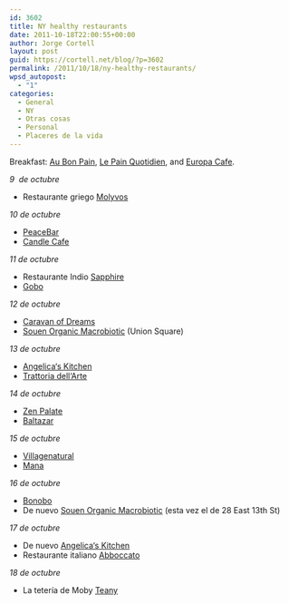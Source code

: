 ```yaml
---
id: 3602
title: NY healthy restaurants
date: 2011-10-18T22:00:55+00:00
author: Jorge Cortell
layout: post
guid: https://cortell.net/blog/?p=3602
permalink: /2011/10/18/ny-healthy-restaurants/
wpsd_autopost:
  - "1"
categories:
  - General
  - NY
  - Otras cosas
  - Personal
  - Placeres de la vida
---
```

Breakfast: <a title="https://www.aubonpain.com/" href="https://www.aubonpain.com/" target="_blank">Au Bon Pain</a>, <a title="https://www.lepainquotidien.us/" href="https://www.lepainquotidien.us/" target="_blank">Le Pain Quotidien</a>, and <a title="https://www.europacafe.com/" href="https://www.europacafe.com/" target="_blank">Europa Cafe</a>.

_9  de octubre_

  * Restaurante griego <a title="https://www.molyvos.com" href="https://www.molyvos.com" target="_blank">Molyvos</a>

_10 de octubre_

  * <a title="https://www.peacefoodcafe.com" href="https://www.peacefoodcafe.com" target="_blank">PeaceBar</a>
  * <a title="https://www.candlecafe.com" href="https://www.candlecafe.com" target="_blank">Candle Cafe</a>

_11 de octubre_

  * Restaurante Indio <a title="https://www.sapphireny.com/" href="https://www.sapphireny.com/" target="_blank">Sapphire</a>
  * <a title="https://www.goborestaurant.com" href="https://www.goborestaurant.com" target="_blank">Gobo</a>

_12 de octubre_

  * <a title="https://www.caravanofdreams.net" href="https://www.caravanofdreams.net" target="_blank">Caravan of Dreams</a>
  * <a title="https://souen.net" href="https://souen.net" target="_blank">Souen Organic Macrobiotic</a> (Union Square)

_13 de octubre_

  * <a title="https://www.angelicakitchen.com" href="https://www.angelicakitchen.com" target="_blank">Angelica‘s Kitchen</a>
  * <a title="https://www.trattoriadellarte.com" href="https://www.trattoriadellarte.com" target="_blank">Trattoria dell‘Arte</a>

_14 de octubre_

  * <a title="https://www.zenpalate.com" href="https://www.zenpalate.com" target="_blank">Zen Palate</a>
  * <a title="https://www.balthazarny.com" href="https://www.balthazarny.com" target="_blank">Baltazar</a>

_15 de octubre_

  * <a title="https://villagenaturalnyc.com" href="https://villagenaturalnyc.com" target="_blank">Villagenatural</a>
  * <a title="https://manaorganic.com" href="https://manaorganic.com" target="_blank">Mana</a>

_16 de octubre_

  * <a title="https://www.bonobosrestaurant.com" href="https://www.bonobosrestaurant.com" target="_blank">Bonobo</a>
  * De nuevo <a title="https://souen.net" href="https://souen.net" target="_blank">Souen Organic Macrobiotic</a> (esta vez el de 28 East 13th St)

_17 de octubre_

  * De nuevo <a title="https://www.angelicakitchen.com" href="https://www.angelicakitchen.com" target="_blank">Angelica‘s Kitchen</a>
  * Restaurante italiano <a title="https://www.abboccato.com" href="https://www.abboccato.com" target="_blank">Abboccato</a>

_18 de octubre_

  * La tetería de Moby <a title="https://www.teany.com" href="https://www.teany.com" target="_blank">Teany</a>